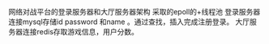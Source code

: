 网络对战平台的登录服务器和大厅服务器架构
采取的epoll的+线程池
登录服务器连接mysql存储id password 和name 。通过查找，插入完成注册登录。
大厅服务器连接redis存取游戏信息，用户分数。
